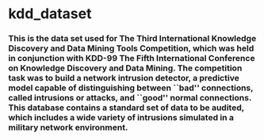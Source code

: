 # kdd_dataset
<h3>This is the data set used for The Third International Knowledge Discovery and Data Mining Tools Competition, which was held in conjunction with KDD-99 The Fifth International Conference on Knowledge Discovery and Data Mining. The competition task was to build a network intrusion detector, a predictive model capable of distinguishing between ``bad'' connections, called intrusions or attacks, and ``good'' normal connections. This database contains a standard set of data to be audited, which includes a wide variety of intrusions simulated in a military network environment.</h3>
